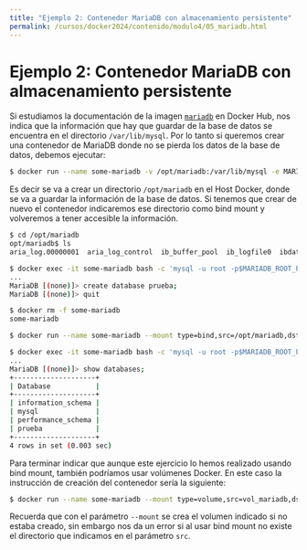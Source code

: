 ```yaml
---
title: "Ejemplo 2: Contenedor MariaDB con almacenamiento persistente"
permalink: /cursos/docker2024/contenido/modulo4/05_mariadb.html
---
```

# Ejemplo 2: Contenedor MariaDB con almacenamiento persistente

Si estudiamos la documentación de la imagen [`mariadb`](https://hub.docker.com/_/mariadb) en Docker Hub, nos indica que la información que hay que guardar de la base de datos se encuentra en el directorio `/var/lib/mysql`. Por lo tanto si queremos crear una contenedor de MariaDB donde no se pierda los datos de la base de datos, debemos ejecutar:

```bash
$ docker run --name some-mariadb -v /opt/mariadb:/var/lib/mysql -e MARIADB_ROOT_PASSWORD=my-secret-pw -d mariadb:10.5
```
Es decir se va a crear un directorio `/opt/mariadb` en el Host Docker, donde se va a guardar la información de la base de datos. Si tenemos que crear de nuevo el contenedor indicaremos ese directorio como bind mount y volveremos a tener accesible la información.

```bash
$ cd /opt/mariadb
opt/mariadb$ ls
aria_log.00000001  aria_log_control  ib_buffer_pool  ib_logfile0  ibdata1  ibtmp1  multi-master.info  mysql  performance_schema

$ docker exec -it some-mariadb bash -c 'mysql -u root -p$MARIADB_ROOT_PASSWORD'
...
MariaDB [(none)]> create database prueba;
MariaDB [(none)]> quit

$ docker rm -f some-mariadb 
some-mariadb

$ docker run --name some-mariadb --mount type=bind,src=/opt/mariadb,dst=/var/lib/mysql -e MARIADB_ROOT_PASSWORD=my-secret-pw -d mariadb:10.5

$ docker exec -it some-mariadb bash -c 'mysql -u root -p$MARIADB_ROOT_PASSWORD'
...
MariaDB [(none)]> show databases;
+--------------------+
| Database           |
+--------------------+
| information_schema |
| mysql              |
| performance_schema |
| prueba             |
+--------------------+
4 rows in set (0.003 sec)
```

Para terminar indicar que aunque este ejercicio lo hemos realizado usando bind mount, también podríamos usar volúmenes Docker. En este caso la instrucción de creación del contenedor sería la siguiente:

```bash
$ docker run --name some-mariadb --mount type=volume,src=vol_mariadb,dst=/var/lib/mysql -e MYSQL_ROOT_PASSWORD=my-secret-pw -d mariadb:10.5
```

Recuerda que con el parámetro `--mount` se crea el volumen indicado si no estaba creado, sin embargo nos da un error si al usar bind mount no existe el directorio que indicamos en el parámetro `src`.

